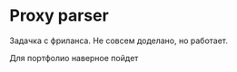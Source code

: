 # Proxy parser

Задачка с фриланса.
Не совсем доделано, но работает.

Для портфолио наверное пойдет
